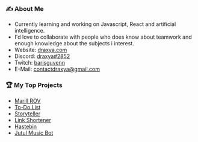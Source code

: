 ### ✍️ About Me

- Currently learning and working on Javascript, React and artificial intelligence.
- I'd love to collaborate with people who does know about teamwork and enough knowledge about the subjects i interest.
- Website: [draxya.com](https://draxya.com)
- Discord: [draxya#2852](https://discord.com/users/432972283171307532)
- Twitch: [barisguvenn](https://twitch.tv/draxyaR6)
- E-Mail: contactdraxya@gmail.com

### 🏆 My Top Projects

- [Marill ROV](https://marill.tech)
- [To-Do List](https://todo.draxya.com)
- [Storyteller](https://github.com/draxya/storyteller)
- [Link Shortener](https://url.draxya.com)
- [Hastebin](https://yapistira.ga)
- [Jutul Music Bot](https://jutulmusic.draxya.com)
